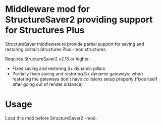 # Middleware mod for StructureSaver2 providing support for Structures Plus
StructureSaver middleware to provide partial support for saving and restoring certain Structures Plus -mod structures.

Requires StructureSaver2 v2.15 or higher.

* Fixes saving and restoring S+ dynamic pillars
* Partially fixes saving and restoring S+ dynamic gateways: when restoring the gateways don't have collisions setup properly (fixes itself after going out of render distance)


# Usage
Load this mod before StructureSaver2 -mod.
